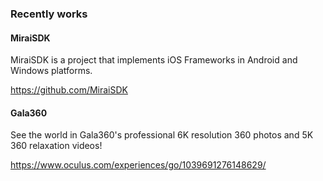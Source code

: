 ### Recently works

#### MiraiSDK
MiraiSDK is a project that implements iOS Frameworks in Android and Windows platforms.

https://github.com/MiraiSDK

#### Gala360
See the world in Gala360's professional  6K resolution 360 photos and 5K 360 relaxation videos!

https://www.oculus.com/experiences/go/1039691276148629/

<!--
**sycx/sycx** is a ✨ _special_ ✨ repository because its `README.md` (this file) appears on your GitHub profile.

Here are some ideas to get you started:

- 🔭 I’m currently working on ...
- 🌱 I’m currently learning ...
- 👯 I’m looking to collaborate on ...
- 🤔 I’m looking for help with ...
- 💬 Ask me about ...
- 📫 How to reach me: ...
- 😄 Pronouns: ...
- ⚡ Fun fact: ...
-->
